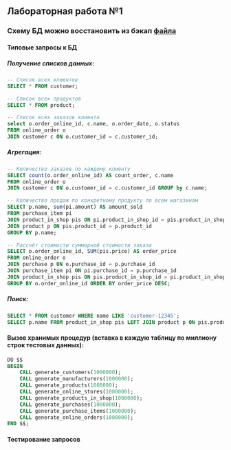 ## Лабораторная работа №1 
### Схему БД можно восстановить из бэкап [файла](https://github.com/badasqi/LR_EDB/blob/main/LR1/EDB_backup_db_LR1.sql)

#### Типовые запросы к БД
##### Получение списков данных:
```sql
-- Список всех клиентов
SELECT * FROM customer;

-- Список всех продуктов
SELECT * FROM product;

-- Список всех заказов клиента
select o.order_online_id, c.name, o.order_date, o.status
FROM online_order o 
JOIN customer c ON o.customer_id = c.customer_id;
```

##### Агрегация:
```sql
-- Количество заказов по каждому клиенту
SELECT count(o.order_online_id) AS count_order, c.name 
FROM online_order o 
JOIN customer c ON o.customer_id = c.customer_id GROUP by c.name;

-- Количество продаж по конкретному продукту по всем магазинам
SELECT p.name, sum(pi.amount) AS amount_sold 
FROM purchase_item pi 
JOIN product_in_shop pis ON pi.product_in_shop_id = pis.product_in_shop_id 
JOIN product p ON pis.product_id = p.product_id 
GROUP BY p.name;

-- Рассчёт стоимости суммарной стоимости заказа
SELECT o.order_online_id, SUM(pis.price) AS order_price
FROM online_order o
JOIN purchase p ON o.purchase_id = p.purchase_id
JOIN purchase_item pi ON pi.purchase_id = p.purchase_id
JOIN product_in_shop pis ON pis.product_in_shop_id = pi.product_in_shop_id
GROUP BY o.order_online_id ORDER BY order_price DESC;
```

##### Поиск:
```sql
SELECT * FROM customer WHERE name LIKE 'customer-12345';
SELECT p.name FROM product_in_shop pis LEFT JOIN product p ON pis.product_id = p.product_id WHERE pis.price BETWEEN 100 AND 5000;
```

#### Вызов хранимых процедур (вставка в каждую таблицу по миллиону строк тестовых данных):
```sql
DO $$
BEGIN
	CALL generate_customers(1000000);
	CALL generate_manufacturers(1000000);
    CALL generate_products(1000000);
	CALL generate_online_stores(1000000);
	CALL generate_products_in_shop(1000000);
	CALL generate_purchases(1000000);
    CALL generate_purchase_items(1000000);
	CALL generate_online_orders(1000000);
END $$;
```
#### Тестирование запросов

